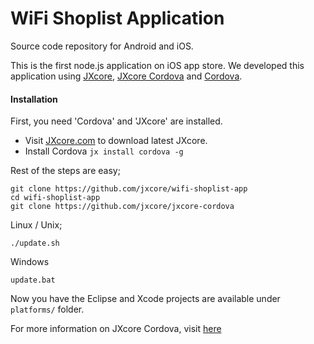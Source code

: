 # WiFi Shoplist Application

Source code repository for Android and iOS. 

This is the first node.js application on iOS app store. We developed this application 
using [JXcore](https://github.com/jxcore/jxcore), [JXcore Cordova](https://github.com/jxcore/jxcore-cordova) and
[Cordova](https://cordova.apache.org/).

#### Installation
First, you need 'Cordova' and 'JXcore' are installed.

- Visit [JXcore.com](http://jxcore.com/downloads) to download latest JXcore.
- Install Cordova
  `jx install cordova -g`    
  
Rest of the steps are easy;

```
git clone https://github.com/jxcore/wifi-shoplist-app
cd wifi-shoplist-app
git clone https://github.com/jxcore/jxcore-cordova
```

Linux / Unix;
```
./update.sh
```

Windows
```
update.bat
```

Now you have the Eclipse and Xcode projects are available under `platforms/` folder.

For more information on JXcore Cordova, visit [here](https://github.com/jxcore/jxcore-cordova)
